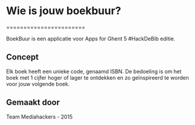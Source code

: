 # Wie is jouw boekbuur?
=======================

BoekBuur is een applicatie voor Apps for Ghent 5 #HackDeBib editie.

## Concept

Elk boek heeft een unieke code, genaamd ISBN. De bedoeling is om het boek met 1 cijfer hoger of lager te ontdekken en zo geïnspireerd te worden voor jouw volgende boek.

## Gemaakt door
Team Mediahackers - 2015
